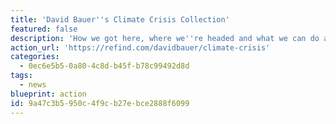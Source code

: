 ```yaml
---
title: 'David Bauer''s Climate Crisis Collection'
featured: false
description: 'How we got here, where we''re headed and what we can do about it.'
action_url: 'https://refind.com/davidbauer/climate-crisis'
categories:
  - 0ec6e5b5-0a80-4c8d-b45f-b78c99492d8d
tags:
  - news
blueprint: action
id: 9a47c3b5-950c-4f9c-b27e-bce2888f6099
---
```

